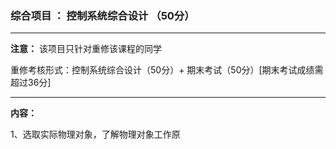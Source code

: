 ### 综合项目 ： 控制系统综合设计 （50分）

---

**注意：** 该项目只针对重修该课程的同学 

重修考核形式：控制系统综合设计（50分）+ 期末考试（50分）[期末考试成绩需超过36分]

---
**内容：**

1、选取实际物理对象，了解物理对象工作原
